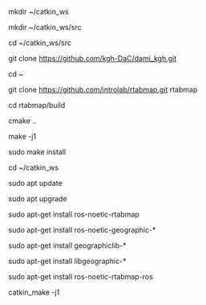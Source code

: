 mkdir ~/catkin_ws

mkdir ~/catkin_ws/src

cd ~/catkin_ws/src

git clone https://github.com/kgh-DaC/dami_kgh.git

cd ~

git clone https://github.com/introlab/rtabmap.git rtabmap

cd rtabmap/build

cmake ..

make -j1

sudo make install


cd ~/catkin_ws

sudo apt update

sudo apt upgrade

sudo apt-get install ros-noetic-rtabmap

sudo apt-get install ros-noetic-geographic-*

sudo apt-get install geographiclib-*

sudo apt-get install libgeographic-*

sudo apt-get install ros-noetic-rtabmap-ros 

catkin_make -j1
